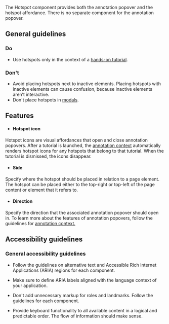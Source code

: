 The Hotspot component provides both the annotation popover and the hotspot affordance. There is no separate component for the annotation popover.

## General guidelines

### Do

  * Use hotspots only in the context of a [hands-on tutorial](/patterns/general/onboarding/hands-on-tutorials/).



### Don't

  * Avoid placing hotspots next to inactive elements. Placing hotspots with inactive elements can cause confusion, because inactive elements aren’t interactive. 
  * Don't place hotspots in [modals](/components/modal/?example=default).



## Features

  * #### Hotspot icon 

Hotspot icons are visual affordances that open and close annotation popovers. After a tutorial is launched, the [annotation context](/components/annotation-context/?example=default) automatically renders hotspot icons for any hotspots that belong to that tutorial. When the tutorial is dismissed, the icons disappear.

  * #### Side

Specify where the hotspot should be placed in relation to a page element. The hotspot can be placed either to the top-right or top-left of the page content or element that it refers to. 

  * #### Direction

Specify the direction that the associated annotation popover should open in. To learn more about the features of annotation popovers, follow the guidelines for [annotation context. ](/components/annotation-context/?example=default)




## Accessibility guidelines

### General accessibility guidelines

  * Follow the guidelines on alternative text and Accessible Rich Internet Applications (ARIA) regions for each component.

  * Make sure to define ARIA labels aligned with the language context of your application.

  * Don't add unnecessary markup for roles and landmarks. Follow the guidelines for each component.

  * Provide keyboard functionality to all available content in a logical and predictable order. The flow of information should make sense.




